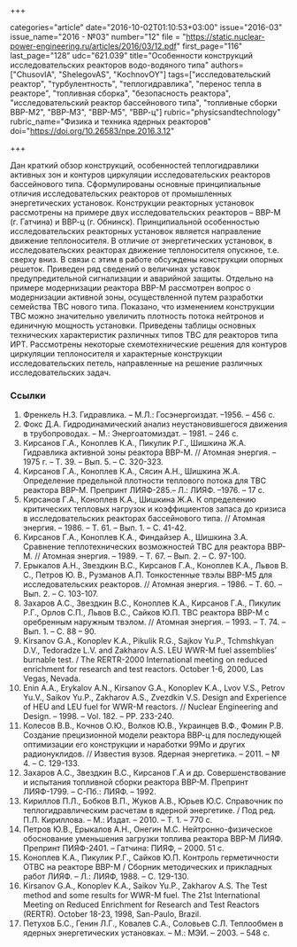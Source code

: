 +++

categories="article"
date="2016-10-02T01:10:53+03:00"
issue="2016-03"
issue_name="2016 - №03"
number="12"
file = "https://static.nuclear-power-engineering.ru/articles/2016/03/12.pdf"
first_page="116"
last_page="128"
udc="621.039"
title="Особенности конструкций исследовательских реакторов водо-водяного типа"
authors=["ChusovIA", "ShelegovAS", "KochnovOY"]
tags=["исследовательский реактор", "турбулентность", "теплогидравлика", "перенос тепла в реакторе", "топливная сборка", "безопасность реактора", "исследовательский реактор бассейнового типа", "топливные сборки ВВР-М2", "ВВР-М3", "ВВР-М5", "ВВР-ц"]
rubric="physicsandtechnology"
rubric_name="Физика и техника ядерных реакторов"
doi="https://doi.org/10.26583/npe.2016.3.12"

+++

Дан краткий обзор конструкций, особенностей теплогидравлики активных зон и контуров циркуляции исследовательских реакторов бассейнового типа. 
Сформулированы основные принципиальные отличия исследовательских реакторов от промышленных энергетических установок. 
Конструкции реакторных установок рассмотрены на примере двух исследовательских реакторов – ВВР-М (г. Гатчина) и ВВР-ц (г. Обнинск).
Принципиальной особенностью исследовательских реакторных установок является направление движение теплоносителя. 
В отличие от энергетических установок, в исследовательских реакторах движение теплоносителя опускное, т.е. сверху вниз. 
В связи с этим в работе обсуждены конструкции опорных решеток. 
Приведен ряд сведений о величинах уставок предупредительной сигнализации и аварийной защиты. 
Отдельно на примере модернизации реактора ВВР-М рассмотрен вопрос о модернизации активной зоны, осуществленной путем разработки семейства ТВС нового типа. 
Показано, что изменением конструкции ТВС можно значительно увеличить плотность потока нейтронов и единичную мощность установки. 
Приведены таблицы основных технических характеристик различных типов ТВС для реакторов типа ИРТ.
Рассмотрены некоторые схемотехнические решения для контуров циркуляции теплоносителя и характерные конструкции исследовательских петель, направленные на решение различных исследовательских задач.

### Ссылки

1. Френкель Н.З. Гидравлика. – М.Л.: Госэнергоиздат. –1956. – 456 с.
2. Фокс Д.А. Гидродинамический анализ неустановившегося движения в трубопроводах. – М.: Энергоатомиздат. – 1981. – 246 с.
3. Кирсанов Г.А., Коноплев К.А., Пикулик Р.Г., Шишкина Ж.А. Гидравлика активной зоны реактора ВВР-М. // Атомная энергия. – 1975 г. – Т. 39. – Вып. 5. – С. 320-323.
4. Кирсанов Г.А., Коноплев К.А., Сясин А.Н., Шишкина Ж.А. Определение предельной плотности теплового потока для ТВС реактора ВВР-М. Препринт ЛИЯФ-285.– Л.: ЛИЯФ. –1976. – 17 с.
5. Кирсанов Г.А., Коноплев К.А., Шишкина Ж.А. К определению критических тепловых нагрузок и коэффициентов запаса до кризиса в исследовательских реакторах бассейнового типа. // Атомная энергия. – 1986. – Т. 61. – Вып. 1. – С. 41-42.
6. Кирсанов Г.А., Коноплев К.А., Финдайзер А., Шишкина З.А. Сравнение теплотехнических возможностей ТВС для реактора ВВР-М. // Атомная энергия. – 1989. – Т. 67. – Вып. 2. – С. 97-100.
7. Ерыкалов А.Н., Звездкин В.С., Кирсанов Г.А., Коноплев К.А., Львов В. С., Петров Ю. В., Рузманов А.П. Тонкостенные твэлы ВВР-М5 для исследовательских реакторов. // Атомная энергия. – 1986. – Т. 60. – Вып. 2. – С. 103-107.
8. Захаров А.С., Звездкин В.С., Коноплев К.А., Кирсанов Г.А., Пикулик Р.Г., Орлов С.П., Львов В.С., Сайков Ю.П. ТВС реактора ВВР-М с оребренным наружным твэлом. // Атомная энергия. – 1993. – Т. 74. – Вып. 1. – С. 88 – 90.
9. Kirsanov G.A., Konoplev K.A., Pikulik R.G., Sajkov Yu.P., Tchmshkyan D.V., Tedoradze L.V. and Zakharov A.S. LEU WWR-M fuel assemblies’ burnable test. / The RERTR-2000 International meeting on reduced enrichment for research and test reactors. October 1-6, 2000, Las Vegas, Nevada.
10. Enin A.A., Erykalov A.N., Kirsanov G.A., Konoplev K.A., Lvov V.S., Petrov Yu.V., Saikov Yu.P., Zakharov A.S., Zvezdkin V.S. Design and Experience of HEU and LEU fuel for WWR-M reactors. // Nuclear Engineering and Design. – 1998. – Vol. 182. – PP. 233-240.
11. Колесов В.В., Кочнов О.Ю., Волков Ю.В., Украинцев В.Ф., Фомин Р.В. Создание прецизионной модели реактора ВВР-ц для последующей оптимизации его конструкции и наработки 99Mo и других радионуклидов. // Известия вузов. Ядерная энергетика. – 2011. – № 4. – С. 129-133.
12. Захаров А.С., Звездкин В.С., Кирсанов Г.А и др. Совершенствование и испытания топливной сборки реактора ВВР-М. Препринт ЛИЯФ-1799. – С-Пб.: ЛИЯФ. – 1992.
13. Кириллов П.Л., Бобков В.П., Жуков А.В., Юрьев Ю.С. Справочник по теплогидравлическим расчетам в ядерной энергетике. / Под ред. П.Л. Кириллова. – М.: Издат. – 2010. – Т. 1. – 770 c.
14. Петров Ю.В., Ерыкалов А.Н., Онегин М.С. Нейтронно-физическое обоснование уменьшения загрузки топлива реактора ВВР-М ЛИЯФ. Препринт ПИЯФ-2401. – Гатчина: ПИЯФ, – 2000. 51 с.
15. Коноплев К.А., Пикулик Р.Г., Сайков Ю.П. Контроль герметичности ОТВС на реакторе ВВР-М / Сборник методических и прикладных работ ЛИЯФ. – Л.: ЛИЯФ, 1988. – С. 129-130.
16. Kirsanov G.A., Konoplev K.A., Saikov Yu.P., Zakharov A.S. The Test method and some results for WWR-M fuel. The 21st International Meeting on Reduced Enrichment for Research and Test Reactors (RERTR). October 18-23, 1998, San-Paulo, Brazil.
17. Петухов Б.С., Генин Л.Г., Ковалев С.А., Соловьев С.Л. Теплообмен в ядерных энергетических установках. – М.: МЭИ. – 2003. – 548 с.